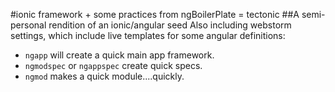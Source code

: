 #ionic framework + some practices from ngBoilerPlate = tectonic
##A semi-personal rendition of an ionic/angular seed
Also including webstorm settings, which include live templates for some angular definitions:

- `ngapp` will create a quick main app framework.
- `ngmodspec` or `ngappspec` create quick specs.
- `ngmod` makes a quick module....quickly.
